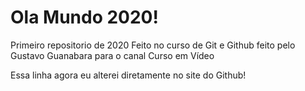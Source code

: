 # Ola Mundo 2020!
 Primeiro repositorio de 2020
 Feito no curso de Git e Github feito pelo Gustavo Guanabara para o canal Curso em Vídeo

Essa linha agora eu alterei diretamente no site do Github!

